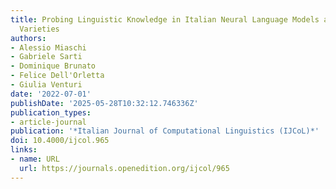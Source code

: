 ```yaml
---
title: Probing Linguistic Knowledge in Italian Neural Language Models across Language
  Varieties
authors:
- Alessio Miaschi
- Gabriele Sarti
- Dominique Brunato
- Felice Dell'Orletta
- Giulia Venturi
date: '2022-07-01'
publishDate: '2025-05-28T10:32:12.746336Z'
publication_types:
- article-journal
publication: '*Italian Journal of Computational Linguistics (IJCoL)*'
doi: 10.4000/ijcol.965
links:
- name: URL
  url: https://journals.openedition.org/ijcol/965
---
```

